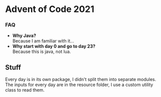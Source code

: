 # Advent of Code 2021

### FAQ
- **Why Java?**<br>
Because I am familiar with it...
- **Why start with day 0 and go to day 23?**<br>
Because this is java, not lua.

## Stuff
Every day is in its own package, I didn't split them into separate modules. 
The inputs for every day are in the resource folder, I use a custom utility 
class to read them.
 
